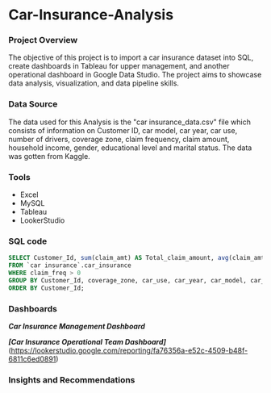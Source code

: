 # Car-Insurance-Analysis

### Project Overview
The objective of this project is to import a car insurance dataset into SQL, create dashboards in Tableau for upper management, and another operational dashboard in Google Data Studio. The project aims to showcase data analysis, visualization, and data pipeline skills.

### Data Source
The data used for this Analysis is the "car insurance_data.csv" file which consists of information on Customer ID, car model, car year, car use, number of drivers, coverage zone, claim frequency, claim amount, household income, gender, educational level and marital status. The data was gotten from Kaggle.

### Tools
- Excel
- MySQL
- Tableau
- LookerStudio


### SQL code
```sql
SELECT Customer_Id, sum(claim_amt) AS Total_claim_amount, avg(claim_amt) AS Average_claim_amount, coverage_zone, car_use, car_year, car_model, car_make, marital_status, parent, gender, car_color, sum(household_income) AS Household_income, sum(kids_driving) AS No_of_Drivers, sum(claim_freq) AS Claim_frequency
FROM `car insurance`.car_insurance
WHERE claim_freq > 0
GROUP BY Customer_Id, coverage_zone, car_use, car_year, car_model, car_make, marital_status, parent, gender, car_color
ORDER BY Customer_Id;
```

### Dashboards

***Car Insurance Management Dashboard***

***[Car Insurance Operational Team Dashboard]***(https://lookerstudio.google.com/reporting/fa76356a-e52c-4509-b48f-6811c6ed0891)
### Insights and Recommendations 
